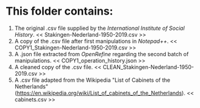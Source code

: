 # This folder contains:
  1. The original .csv file supplied by the _International Institute of Social History_.      << Stakingen-Nederland-1950-2019.csv >>
  2. A copy of the .csv file after first manipulations in _Notepad++_.      << COPY1_Stakingen-Nederland-1950-2019.csv >>
  3. A .json file extracted from _OpenRefine_ regarding the second batch of manipulations.      << COPY1_operation_history.json >>
  4. A cleaned copy of the .csv file.      << CLEAN_Stakingen-Nederland-1950-2019.csv >>
  5. A .csv file adapted from the Wikipedia "List of Cabinets of the Netherlands"      (https://en.wikipedia.org/wiki/List_of_cabinets_of_the_Netherlands).      << cabinets.csv >>
